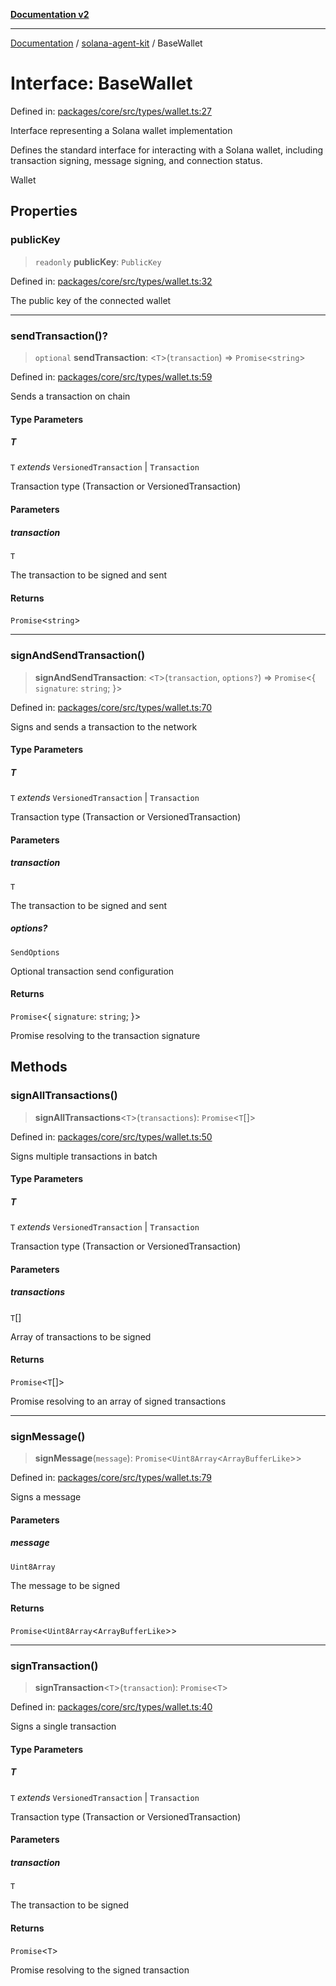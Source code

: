 [**Documentation v2**](../../README.md)

***

[Documentation](../../README.md) / [solana-agent-kit](../README.md) / BaseWallet

# Interface: BaseWallet

Defined in: [packages/core/src/types/wallet.ts:27](https://github.com/scriptscrypt/solana-agent-kit/blob/8d48a57968ef71c6851a44a8efa685e80e815610/packages/core/src/types/wallet.ts#L27)

Interface representing a Solana wallet implementation

Defines the standard interface for interacting with a Solana wallet,
including transaction signing, message signing, and connection status.

 Wallet

## Properties

### publicKey

> `readonly` **publicKey**: `PublicKey`

Defined in: [packages/core/src/types/wallet.ts:32](https://github.com/scriptscrypt/solana-agent-kit/blob/8d48a57968ef71c6851a44a8efa685e80e815610/packages/core/src/types/wallet.ts#L32)

The public key of the connected wallet

***

### sendTransaction()?

> `optional` **sendTransaction**: \<`T`\>(`transaction`) => `Promise`\<`string`\>

Defined in: [packages/core/src/types/wallet.ts:59](https://github.com/scriptscrypt/solana-agent-kit/blob/8d48a57968ef71c6851a44a8efa685e80e815610/packages/core/src/types/wallet.ts#L59)

Sends a transaction on chain

#### Type Parameters

##### T

`T` *extends* `VersionedTransaction` \| `Transaction`

Transaction type (Transaction or VersionedTransaction)

#### Parameters

##### transaction

`T`

The transaction to be signed and sent

#### Returns

`Promise`\<`string`\>

***

### signAndSendTransaction()

> **signAndSendTransaction**: \<`T`\>(`transaction`, `options?`) => `Promise`\<\{ `signature`: `string`; \}\>

Defined in: [packages/core/src/types/wallet.ts:70](https://github.com/scriptscrypt/solana-agent-kit/blob/8d48a57968ef71c6851a44a8efa685e80e815610/packages/core/src/types/wallet.ts#L70)

Signs and sends a transaction to the network

#### Type Parameters

##### T

`T` *extends* `VersionedTransaction` \| `Transaction`

Transaction type (Transaction or VersionedTransaction)

#### Parameters

##### transaction

`T`

The transaction to be signed and sent

##### options?

`SendOptions`

Optional transaction send configuration

#### Returns

`Promise`\<\{ `signature`: `string`; \}\>

Promise resolving to the transaction signature

## Methods

### signAllTransactions()

> **signAllTransactions**\<`T`\>(`transactions`): `Promise`\<`T`[]\>

Defined in: [packages/core/src/types/wallet.ts:50](https://github.com/scriptscrypt/solana-agent-kit/blob/8d48a57968ef71c6851a44a8efa685e80e815610/packages/core/src/types/wallet.ts#L50)

Signs multiple transactions in batch

#### Type Parameters

##### T

`T` *extends* `VersionedTransaction` \| `Transaction`

Transaction type (Transaction or VersionedTransaction)

#### Parameters

##### transactions

`T`[]

Array of transactions to be signed

#### Returns

`Promise`\<`T`[]\>

Promise resolving to an array of signed transactions

***

### signMessage()

> **signMessage**(`message`): `Promise`\<`Uint8Array`\<`ArrayBufferLike`\>\>

Defined in: [packages/core/src/types/wallet.ts:79](https://github.com/scriptscrypt/solana-agent-kit/blob/8d48a57968ef71c6851a44a8efa685e80e815610/packages/core/src/types/wallet.ts#L79)

Signs a message

#### Parameters

##### message

`Uint8Array`

The message to be signed

#### Returns

`Promise`\<`Uint8Array`\<`ArrayBufferLike`\>\>

***

### signTransaction()

> **signTransaction**\<`T`\>(`transaction`): `Promise`\<`T`\>

Defined in: [packages/core/src/types/wallet.ts:40](https://github.com/scriptscrypt/solana-agent-kit/blob/8d48a57968ef71c6851a44a8efa685e80e815610/packages/core/src/types/wallet.ts#L40)

Signs a single transaction

#### Type Parameters

##### T

`T` *extends* `VersionedTransaction` \| `Transaction`

Transaction type (Transaction or VersionedTransaction)

#### Parameters

##### transaction

`T`

The transaction to be signed

#### Returns

`Promise`\<`T`\>

Promise resolving to the signed transaction
